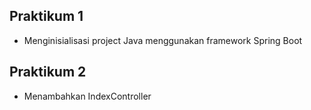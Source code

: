 ## Praktikum 1
- Menginisialisasi project Java menggunakan framework Spring Boot

## Praktikum 2
- Menambahkan IndexController
